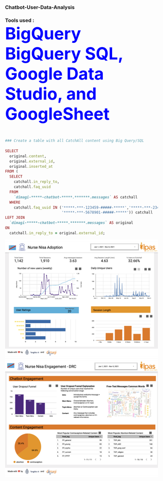 ### Chatbot-User-Data-Analysis

### **Tools used :** <br> <sub> <span style="color:blue; font-size:4em;">BigQuery BigQuery SQL, Google Data Studio, and GoogleSheet</span>
  
<br>
  
  
  
```ruby
### Create a table with all CatchAll content using Big Query/SQL 

SELECT
  original.content,
  original.external_id, 
  original.inserted_at
FROM (
  SELECT
    catchall.in_reply_to,
    catchall.faq_uuid
  FROM
    `dimagi-*****-chatbot-*****.*******.messages` AS catchall
  WHERE
    catchall.faq_uuid IN ('*****-***-123459-#####-*****','*****-***-23456-#####-*****',
                          '*****-***-5678901-#####-*****')) catchall
LEFT JOIN
  `dimagi-*****-chatbot-*****.*******.messages` AS original
ON
  catchall.in_reply_to = original.external_id;
```


![Page1](/images_1/page1.png)
![Page1](/images_1/page2.png)




